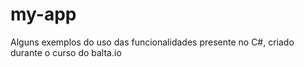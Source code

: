 # my-app
Alguns exemplos do uso das funcionalidades presente no C#, criado durante o curso do balta.io
